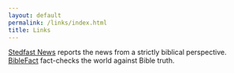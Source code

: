 ```yaml
---
layout: default
permalink: /links/index.html
title: Links
---
```


[Stedfast News](http://stedfastnews.com/) reports the news from a strictly biblical perspective.
[BibleFact](http://biblefact.org/) fact-checks the world against Bible truth.
